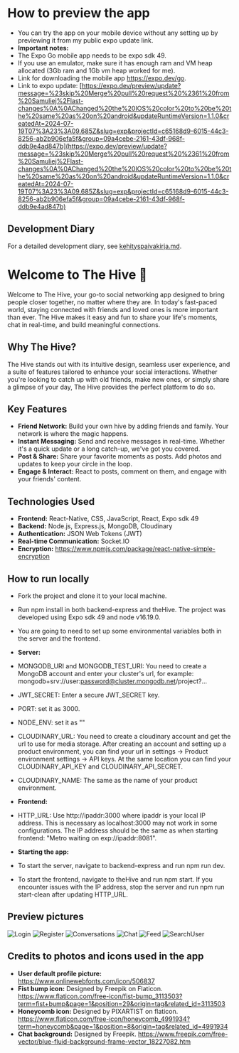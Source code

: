 # How to preview the app
- You can try the app on your mobile device without any setting up by previewing it from my public expo update link.
- **Important notes:**
- The Expo Go mobile app needs to be expo sdk 49.
- If you use an emulator, make sure it has enough ram and VM heap allocated (3Gb ram and 1Gb vm heap worked for me).
- Link for downloading the mobile app https://expo.dev/go.
- Link to expo update: [https://expo.dev/preview/update?message=%23skip%20Merge%20pull%20request%20%2361%20from%20Samuliej%2Flast-changes%0A%0AChanged%20the%20IOS%20color%20to%20be%20the%20same%20as%20on%20android&updateRuntimeVersion=1.1.0&createdAt=2024-07-19T07%3A23%3A09.685Z&slug=exp&projectId=c65168d9-6015-44c3-8256-ab2b906efa5f&group=09a4cebe-2161-43df-968f-ddb9e4ad847b](https://expo.dev/preview/update?message=%23skip%20Merge%20pull%20request%20%2361%20from%20Samuliej%2Flast-changes%0A%0AChanged%20the%20IOS%20color%20to%20be%20the%20same%20as%20on%20android&updateRuntimeVersion=1.1.0&createdAt=2024-07-19T07%3A23%3A09.685Z&slug=exp&projectId=c65168d9-6015-44c3-8256-ab2b906efa5f&group=09a4cebe-2161-43df-968f-ddb9e4ad847b)

## Development Diary

For a detailed development diary, see [kehityspaivakirja.md](./kehityspaivakirja.md).

# Welcome to The Hive 🐝

Welcome to The Hive, your go-to social networking app designed to bring people closer
together, no matter where they are. In today's fast-paced world, staying connected with
friends and loved ones is more important than ever. The Hive makes it easy and fun
to share your life's moments, chat in real-time, and build meaningful connections.

## Why The Hive?

The Hive stands out with its intuitive design, seamless user experience, and a suite of
features tailored to enhance your social interactions. Whether you're looking to catch up
with old friends, make new ones, or simply share a glimpse of your day, The Hive provides
the perfect platform to do so.

## Key Features

- **Friend Network:** Build your own hive by adding friends and family. Your network is where the magic happens.
- **Instant Messaging:** Send and receive messages in real-time. Whether it's a quick update or a long catch-up, we've got you covered.
- **Post & Share:** Share your favorite moments as posts. Add photos and updates to keep your circle in the loop.
- **Engage & Interact:** React to posts, comment on them, and engage with your friends' content.

## Technologies Used
- **Frontend:** React-Native, CSS, JavaScript, React, Expo sdk 49
- **Backend:** Node.js, Express.js, MongoDB, Cloudinary
- **Authentication:** JSON Web Tokens (JWT)
- **Real-time Communication:** Socket.IO
- **Encryption:** https://www.npmjs.com/package/react-native-simple-encryption

## How to run locally

- Fork the project and clone it to your local machine.
- Run npm install in both backend-express and theHive. The project was developed using Expo sdk 49 and node v16.19.0.
- You are going to need to set up some environmental variables both in the server and the frontend.
- **Server:**
- MONGODB_URI and MONGODB_TEST_URI: You need to create a MongoDB account and enter your cluster's url, for example: mongodb+srv://user:password@cluster.mongodb.net/project?...
- JWT_SECRET: Enter a secure JWT_SECRET key.
- PORT: set it as 3000.
- NODE_ENV: set it as ""
- CLOUDINARY_URL: You need to create a cloudinary account and get the url to use for media storage. After creating an account and setting up a product environment, you can find your url in settings -> Product environment settings -> API keys. At the same location you can find your CLOUDINARY_API_KEY and CLOUDINARY_API_SECRET.
- CLOUDINARY_NAME: The same as the name of your product environment.

- **Frontend:**
- HTTP_URL: Use http://ipaddr:3000 where ipaddr is your local IP address. This is necessary as localhost:3000 may not work in some configurations. The IP address should be the same as when starting frontend: "Metro waiting on exp://ipaddr:8081".

- **Starting the app:**
- To start the server, navigate to backend-express and run npm run dev.
- To start the frontend, navigate to theHive and run npm start. If you encounter issues with the IP address, stop the server and run npm run start-clean after updating HTTP_URL.

## Preview pictures

![Login](https://github.com/user-attachments/assets/5b335115-7fdd-401e-9405-0dba065b28fa)
![Register](https://github.com/user-attachments/assets/63a5b2b6-4f73-4b53-8d1a-2a55bbb2ba3d)
![Conversations](https://github.com/user-attachments/assets/fc8c4bff-df1f-4d54-8559-5373235bf0e1)
![Chat](https://github.com/user-attachments/assets/f161097a-ce69-4324-bdc0-9a35f7cd8c49)
![Feed](https://github.com/user-attachments/assets/8a093702-9e57-4657-8184-c394056fc293)
![SearchUser](https://github.com/user-attachments/assets/5f9ce9c6-45ea-4927-a05f-8aed19a8d87b)

## Credits to photos and icons used in the app
- **User default profile picture:** https://www.onlinewebfonts.com/icon/506837
- **Fist bump icon:** Designed by Freepik on Flaticon. https://www.flaticon.com/free-icon/fist-bump_3113503?term=fist+bump&page=1&position=29&origin=tag&related_id=3113503
- **Honeycomb icon:** Designed by PIXARTIST on flaticon. https://www.flaticon.com/free-icon/honeycomb_4991934?term=honeycomb&page=1&position=8&origin=tag&related_id=4991934
- **Chat background:** Designed by Freepik. https://www.freepik.com/free-vector/blue-fluid-background-frame-vector_18227082.htm

